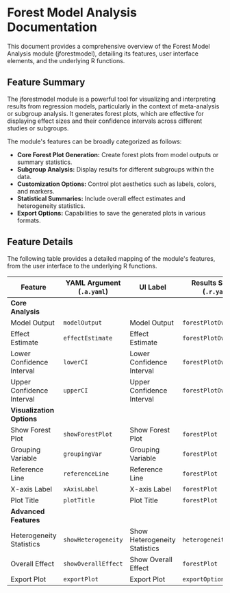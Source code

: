 # Forest Model Analysis Documentation

This document provides a comprehensive overview of the Forest Model Analysis module (jforestmodel), detailing its features, user interface elements, and the underlying R functions.

## Feature Summary

The jforestmodel module is a powerful tool for visualizing and interpreting results from regression models, particularly in the context of meta-analysis or subgroup analysis. It generates forest plots, which are effective for displaying effect sizes and their confidence intervals across different studies or subgroups.

The module's features can be broadly categorized as follows:

*   **Core Forest Plot Generation:** Create forest plots from model outputs or summary statistics.
*   **Subgroup Analysis:** Display results for different subgroups within the data.
*   **Customization Options:** Control plot aesthetics such as labels, colors, and markers.
*   **Statistical Summaries:** Include overall effect estimates and heterogeneity statistics.
*   **Export Options:** Capabilities to save the generated plots in various formats.

## Feature Details

The following table provides a detailed mapping of the module's features, from the user interface to the underlying R functions.

| Feature                          | YAML Argument (`.a.yaml`)      | UI Label                               | Results Section (`.r.yaml`)         | R Function (`.b.R`)                  |
| -------------------------------- | ------------------------------ | -------------------------------------- | ----------------------------------- | ------------------------------------ |
| **Core Analysis**                |                                |                                        |                                     |                                      |
| Model Output                     | `modelOutput`                  | Model Output                           | `forestPlotOverview`                | `.calculateForestData`               |
| Effect Estimate                  | `effectEstimate`               | Effect Estimate                        | `forestPlotOverview`                | `.calculateForestData`               |
| Lower Confidence Interval        | `lowerCI`                      | Lower Confidence Interval              | `forestPlotOverview`                | `.calculateForestData`               |
| Upper Confidence Interval        | `upperCI`                      | Upper Confidence Interval              | `forestPlotOverview`                | `.calculateForestData`               |
| **Visualization Options**        |                                |                                        |                                     |                                      |
| Show Forest Plot                 | `showForestPlot`               | Show Forest Plot                       | `forestPlot`                        | `.plotForest`                        |
| Grouping Variable                | `groupingVar`                  | Grouping Variable                      | `forestPlot`                        | `.plotForest`                        |
| Reference Line                   | `referenceLine`                | Reference Line                         | `forestPlot`                        | `.plotForest`                        |
| X-axis Label                     | `xAxisLabel`                   | X-axis Label                           | `forestPlot`                        | `.plotForest`                        |
| Plot Title                       | `plotTitle`                    | Plot Title                             | `forestPlot`                        | `.plotForest`                        |
| **Advanced Features**            |                                |                                        |                                     |                                      |
| Heterogeneity Statistics         | `showHeterogeneity`            | Show Heterogeneity Statistics          | `heterogeneityResults`              | `.calculateHeterogeneity`            |
| Overall Effect                   | `showOverallEffect`            | Show Overall Effect                    | `forestPlot`                        | `.plotForest`                        |
| Export Plot                      | `exportPlot`                   | Export Plot                            | `exportOptions`                     | `.exportForestPlot`                  |